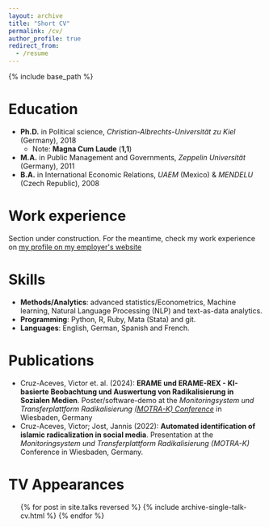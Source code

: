 ```yaml
---
layout: archive
title: "Short CV"
permalink: /cv/
author_profile: true
redirect_from:
  - /resume
---
```


{% include base_path %}

Education
======
* **Ph.D.** in Political science, *Christian-Albrechts-Universität zu Kiel* (Germany), 2018
  * Note: **Magna Cum Laude** (**1,1**) 
* **M.A.** in Public Management and Governments, *Zeppelin Universität* (Germany), 2011
* **B.A.** in International Economic Relations, *UAEM* (Mexico) & *MENDELU* (Czech Republic), 2008

Work experience
======
Section under construction. For the meantime, check my work experience on [my profile on my employer's website](https://www.ispk.uni-kiel.de/en/staff/staff/dr-victor-cruz-aceves?set_language=en) 

Skills
======
* **Methods/Analytics**: advanced statistics/Econometrics, Machine learning, Natural Language Processing (NLP) and text-as-data analytics.
* **Programming**: Python, R, Ruby, Mata (Stata) and git.
* **Languages**: English, German, Spanish and French.

Publications
======
* Cruz-Aceves, Victor et. al. (2024): **ERAME und ERAME-REX - KI-basierte Beobachtung und Auswertung von Radikalisierung in Sozialen Medien**. Poster/software-demo at the *Monitoringsystem und Transferplattform Radikalisierung* [*(MOTRA-K) Conference*](https://www.motra.info/motra-k-2024/) in Wiesbaden, Germany
* Cruz-Aceves, Victor; Jost, Jannis (2022): **Automated identification of islamic radicalization in social media**. Presentation at the *Monitoringsystem und Transferplattform Radikalisierung (MOTRA-K)* Conference in Wiesbaden, Germany.
  
TV Appearances
======
  <ul>{% for post in site.talks reversed %}
    {% include archive-single-talk-cv.html  %}
  {% endfor %}</ul>
  

  
